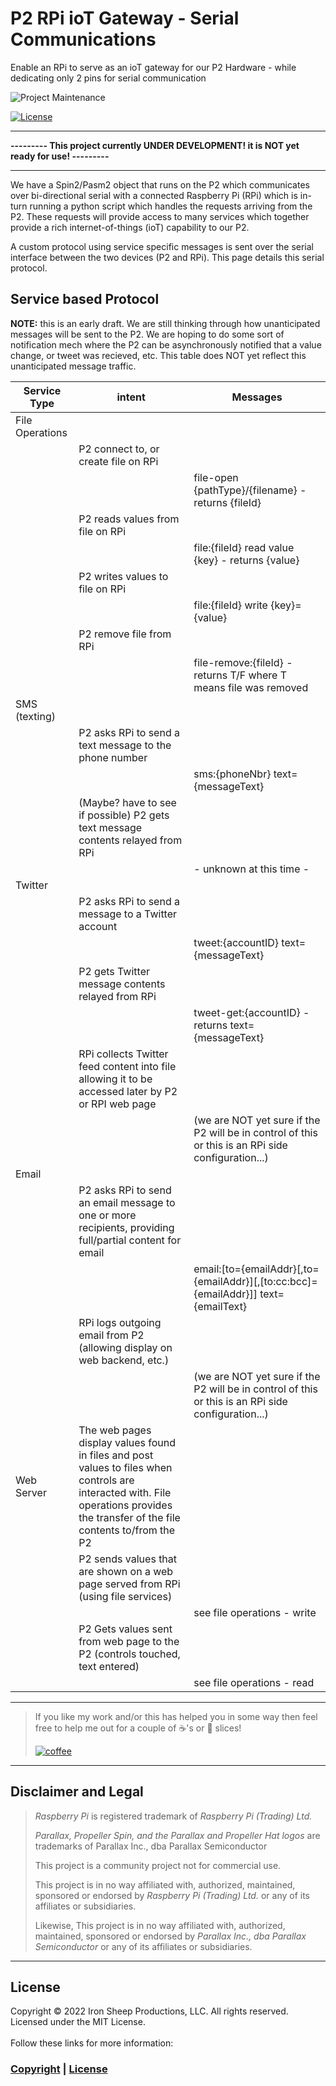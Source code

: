 # P2 RPi ioT Gateway - Serial Communications

Enable an RPi to serve as an ioT gateway for our P2 Hardware - while dedicating only 2 pins for serial communication

![Project Maintenance][maintenance-shield]

[![License][license-shield]](LICENSE) 

---

**--------- This project currently UNDER DEVELOPMENT!  it is NOT yet ready for use! ---------**

---


We have a Spin2/Pasm2 object that runs on the P2 which communicates over bi-directional serial with a connected Raspberry Pi (RPi) which is in-turn running a python script which handles the requests arriving from the P2.  These requests will provide access to many services which together provide a rich internet-of-things (ioT) capability to our P2.

A custom protocol using service specific messages is sent over the serial interface between the two devices (P2 and RPi).  This page details this serial protocol.

## Service based Protocol

**NOTE:** this is an early draft.  We are still thinking through how unanticipated messages will be sent to the P2.  We are hoping to do some sort of notification mech where the P2 can be asynchronously notified that a value change, or tweet was recieved, etc. This table does NOT yet reflect this unanticipated message traffic.


| Service Type | intent | Messages |
| ------------------ | --------- | ---- |
| File Operations |||
| | P2 connect to, or create file on RPi |
| | | file-open {pathType}/{filename} - returns {fileId}
| | P2 reads values from file on RPi|
| | | file:{fileId} read value {key} - returns {value}
| | P2 writes values to file on RPi|
| | | file:{fileId} write {key}={value}
| | P2 remove file from RPi |
| | | file-remove:{fileId} - returns T/F where T means file was removed
| SMS (texting) |||
| | P2 asks RPi to send a text message to the phone number
| | | sms:{phoneNbr} text={messageText}
| | (Maybe? have to see if possible) P2 gets text message contents relayed from RPi
| | | - unknown at this time -
| Twitter |||
| | P2 asks RPi to send a message to a Twitter account
| | | tweet:{accountID} text={messageText}
| | P2 gets Twitter message contents relayed from RPi
| | | tweet-get:{accountID} - returns text={messageText}
| | RPi collects Twitter feed content into file allowing it to be accessed later by P2 or RPI web page
| | | (we are NOT yet sure if the P2 will be in control of this or this is an RPi side configuration...)
| Email  |||
| | P2 asks RPi to send an email message to one or more recipients, providing full/partial content for email
| | | email:[to={emailAddr}[,to={emailAddr}][,[to:cc:bcc]={emailAddr}]] text={emailText}
| | RPi logs outgoing email from P2 (allowing display on web backend, etc.)
| | | (we are NOT yet sure if the P2 will be in control of this or this is an RPi side configuration...)
| Web Server | The web pages display values found in files and post values to files when controls are interacted with. File operations provides the transfer of the file contents to/from the P2 ||
| | P2 sends values that are shown on a web page served from RPi (using file services)|
| | | see file operations - write
| | P2 Gets values sent from web page to the P2 (controls touched, text entered)|
| | | see file operations - read



---

> If you like my work and/or this has helped you in some way then feel free to help me out for a couple of :coffee:'s or :pizza: slices! 
> 
> [![coffee](https://www.buymeacoffee.com/assets/img/custom_images/black_img.png)](https://www.buymeacoffee.com/ironsheep)

---

## Disclaimer and Legal

> *Raspberry Pi* is registered trademark of *Raspberry Pi (Trading) Ltd.*
>
> *Parallax, Propeller Spin, and the Parallax and Propeller Hat logos* are trademarks of Parallax Inc., dba Parallax Semiconductor
>
> This project is a community project not for commercial use.
> 
> This project is in no way affiliated with, authorized, maintained, sponsored or endorsed by *Raspberry Pi (Trading) Ltd.* or any of its affiliates or subsidiaries.
> 
> Likewise, This project is in no way affiliated with, authorized, maintained, sponsored or endorsed by *Parallax Inc., dba Parallax Semiconductor* or any of its affiliates or subsidiaries.

---

## License

Copyright © 2022 Iron Sheep Productions, LLC. All rights reserved.<br />
Licensed under the MIT License. <br>
<br>
Follow these links for more information:

### [Copyright](copyright) | [License](LICENSE)



[maintenance-shield]: https://img.shields.io/badge/maintainer-stephen%40ironsheep%2ebiz-blue.svg?style=for-the-badge

[marketplace-version]: https://vsmarketplacebadge.apphb.com/version-short/ironsheepproductionsllc.spin2.svg

[marketplace-installs]: https://vsmarketplacebadge.apphb.com/installs-short/ironsheepproductionsllc.spin2.svg

[marketplace-rating]: https://vsmarketplacebadge.apphb.com/rating-short/ironsheepproductionsllc.spin2.svg

[license-shield]: https://camo.githubusercontent.com/bc04f96d911ea5f6e3b00e44fc0731ea74c8e1e9/68747470733a2f2f696d672e736869656c64732e696f2f6769746875622f6c6963656e73652f69616e74726963682f746578742d646976696465722d726f772e7376673f7374796c653d666f722d7468652d6261646765
